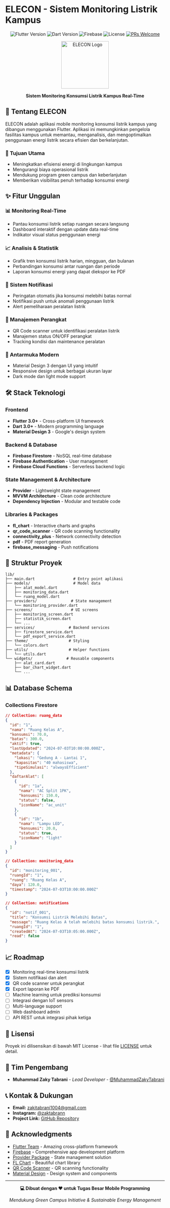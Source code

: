 # ELECON - Sistem Monitoring Listrik Kampus

<div align="center">

![Flutter Version](https://img.shields.io/badge/Flutter-3.0+-blue.svg)
![Dart Version](https://img.shields.io/badge/Dart-3.0+-blue.svg)
![Firebase](https://img.shields.io/badge/Firebase-9.0+-orange.svg)
![License](https://img.shields.io/badge/license-MIT-blue.svg)
[![PRs Welcome](https://img.shields.io/badge/PRs-welcome-brightgreen.svg)](http://makeapullrequest.com)

</div>

<p align="center">
 <img src="assets/icon_logo.png" alt="ELECON Logo" width="150"/>
</p>

<p align="center">
 <strong>Sistem Monitoring Konsumsi Listrik Kampus Real-Time</strong>
</p>

## 📱 Tentang ELECON

ELECON adalah aplikasi mobile monitoring konsumsi listrik kampus yang dibangun menggunakan Flutter. Aplikasi ini memungkinkan pengelola fasilitas kampus untuk memantau, menganalisis, dan mengoptimalkan penggunaan energi listrik secara efisien dan berkelanjutan.

### 🎯 Tujuan Utama
- Meningkatkan efisiensi energi di lingkungan kampus
- Mengurangi biaya operasional listrik
- Mendukung program green campus dan keberlanjutan
- Memberikan visibilitas penuh terhadap konsumsi energi

## ✨ Fitur Unggulan

### 📊 Monitoring Real-Time
- Pantau konsumsi listrik setiap ruangan secara langsung
- Dashboard interaktif dengan update data real-time
- Indikator visual status penggunaan energi

### 📈 Analisis & Statistik
- Grafik tren konsumsi listrik harian, mingguan, dan bulanan
- Perbandingan konsumsi antar ruangan dan periode
- Laporan konsumsi energi yang dapat diekspor ke PDF

### 🔔 Sistem Notifikasi
- Peringatan otomatis jika konsumsi melebihi batas normal
- Notifikasi push untuk anomali penggunaan listrik
- Alert pemeliharaan peralatan listrik

### 🏢 Manajemen Perangkat
- QR Code scanner untuk identifikasi peralatan listrik
- Manajemen status ON/OFF perangkat
- Tracking kondisi dan maintenance peralatan

### 📱 Antarmuka Modern
- Material Design 3 dengan UI yang intuitif
- Responsive design untuk berbagai ukuran layar
- Dark mode dan light mode support

## 🛠️ Stack Teknologi

### Frontend
- **Flutter 3.0+** - Cross-platform UI framework
- **Dart 3.0+** - Modern programming language
- **Material Design 3** - Google's design system

### Backend & Database
- **Firebase Firestore** - NoSQL real-time database
- **Firebase Authentication** - User management
- **Firebase Cloud Functions** - Serverless backend logic

### State Management & Architecture
- **Provider** - Lightweight state management
- **MVVM Architecture** - Clean code architecture
- **Dependency Injection** - Modular and testable code

### Libraries & Packages
- **fl_chart** - Interactive charts and graphs
- **qr_code_scanner** - QR code scanning functionality
- **connectivity_plus** - Network connectivity detection
- **pdf** - PDF report generation
- **firebase_messaging** - Push notifications

## 📁 Struktur Proyek

```
lib/
├── main.dart                 # Entry point aplikasi
├── models/                   # Model data
│   ├── alat_model.dart
│   ├── monitoring_data.dart
│   └── ruang_model.dart
├── providers/               # State management
│   └── monitoring_provider.dart
├── screens/                 # UI screens
│   ├── monitoring_screen.dart
│   ├── statistik_screen.dart
│   └── ...
├── services/               # Backend services
│   ├── firestore_service.dart
│   └── pdf_export_service.dart
├── theme/                  # Styling
│   └── colors.dart
├── utils/                  # Helper functions
│   └── utils.dart
└── widgets/               # Reusable components
    ├── alat_card.dart
    ├── bar_chart_widget.dart
    └── ...
```

## 📊 Database Schema

### Collections Firestore

```json
// Collection: ruang_data
{
  "id": "1",
  "nama": "Ruang Kelas A",
  "konsumsi": 70.0,
  "batas": 300.0,
  "aktif": true,
  "lastUpdated": "2024-07-03T10:00:00.000Z",
  "metadata": {
    "lokasi": "Gedung A - Lantai 1",
    "kapasitas": "40 mahasiswa",
    "tipeSimulasi": "alwaysEfficient"
  },
  "daftarAlat": [
    {
      "id": "1a",
      "nama": "AC Split 1PK",
      "konsumsi": 150.0,
      "status": false,
      "iconName": "ac_unit"
    },
    {
      "id": "1b",
      "nama": "Lampu LED",
      "konsumsi": 20.0,
      "status": true,
      "iconName": "light"
    }
  ]
}

// Collection: monitoring_data
{
  "id": "monitoring_001",
  "ruangId": "1",
  "ruang": "Ruang Kelas A",
  "daya": 120.0,
  "timestamp": "2024-07-03T10:00:00.000Z"
}

// Collection: notifications
{
  "id": "notif_001",
  "title": "Konsumsi Listrik Melebihi Batas",
  "message": "Ruang Kelas A telah melebihi batas konsumsi listrik.",
  "ruangId": "1",
  "createdAt": "2024-07-03T10:05:00.000Z",
  "read": false
}
```

## 📈 Roadmap

- [x] Monitoring real-time konsumsi listrik
- [x] Sistem notifikasi dan alert
- [x] QR code scanner untuk perangkat
- [x] Export laporan ke PDF
- [ ] Machine learning untuk prediksi konsumsi
- [ ] Integrasi dengan IoT sensors
- [ ] Multi-language support
- [ ] Web dashboard admin
- [ ] API REST untuk integrasi pihak ketiga

## 📄 Lisensi

Proyek ini dilisensikan di bawah MIT License - lihat file [LICENSE](LICENSE) untuk detail.

## 👥 Tim Pengembang

- **Muhammad Zaky Tabrani** - *Lead Developer* - [@MuhammadZakyTabrani](https://github.com/MuhammadZakyTabrani)

## 📞 Kontak & Dukungan

- **Email:** zakitabrani1004@gmail.com
- **Instagram:** [@zaktabrann](https://www.instagram.com/zaktabrann)
- **Project Link:** [GitHub Repository](https://github.com/MuhammadZakyTabrani/Sistem-Monitoring-Listrik-di-Kampus)

## 🙏 Acknowledgments

- [Flutter Team](https://flutter.dev) - Amazing cross-platform framework
- [Firebase](https://firebase.google.com) - Comprehensive app development platform
- [Provider Package](https://pub.dev/packages/provider) - State management solution
- [FL Chart](https://pub.dev/packages/fl_chart) - Beautiful chart library
- [QR Code Scanner](https://pub.dev/packages/qr_code_scanner) - QR scanning functionality
- [Material Design](https://material.io/) - Design system and components

---

<div align="center">

**💻 Dibuat dengan ❤️ untuk Tugas Besar Mobile Programming**

*Mendukung Green Campus Initiative & Sustainable Energy Management*

</div>
